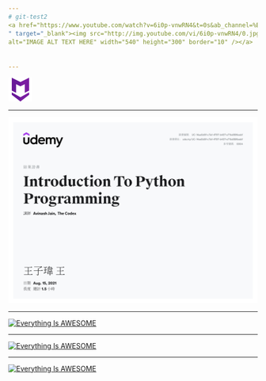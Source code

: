 ```yaml
---
# git-test2
<a href="https://www.youtube.com/watch?v=6i0p-vnwRN4&t=0s&ab_channel=%E7%8E%8B%E5%AD%90%E7%91%8B
" target="_blank"><img src="http://img.youtube.com/vi/6i0p-vnwRN4/0.jpg" 
alt="IMAGE ALT TEXT HERE" width="540" height="300" border="10" /></a>


---
```

![alt text](https://github.com/adam-p/markdown-here/raw/master/src/common/images/icon48.png "Logo Title Text 1")

---
![alt text](https://raw.githubusercontent.com/JeffWang0325/git-test2/master/%E7%B5%90%E6%A5%AD%E8%AD%89%E6%9B%B8-Introduction%20To%20Python%20Programming.jpg "Logo Title Text 1")

---
[![Everything Is AWESOME](http://i.imgur.com/Ot5DWAW.png)](https://youtu.be/StTqXEQ2l-Y?t=35s "Everything Is AWESOME")

---
[![Everything Is AWESOME](http://img.youtube.com/vi/6i0p-vnwRN4/0.jpg)](http://www.youtube.com/watch?feature=player_embedded&v=6i0p-vnwRN4)

---
[![Everything Is AWESOME](http://img.youtube.com/vi/6i0p-vnwRN4/0.jpg)](https://www.youtube.com/watch?v=6i0p-vnwRN4&start=5&end=10&ab_channel=%E7%8E%8B%E5%AD%90%E7%91%8B)

